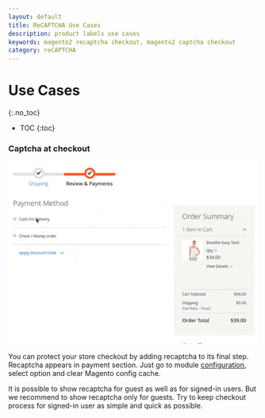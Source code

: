 ```yaml
---
layout: default
title: ReCAPTCHA Use Cases
description: product labels use cases
keywords: magento2 recaptcha checkout, magento2 captcha checkout
category: reCAPTCHA
---
```


# Use Cases
{:.no_toc}

* TOC
{:toc}

### Captcha at checkout

![ReCAPTCHA at checkout](/images/m2/recaptcha/recaptcha-checkout-example.gif)

You can protect your store checkout by adding recaptcha to its final step. Recaptcha appears in payment section. Just go to module [configuration](../configuration/), select option and clear Magento config cache.

It is possible to show recaptcha for guest as well as for signed-in users. But we recommend to show recaptcha only for guests. Try to keep checkout process for signed-in user as simple and quick as possible.
